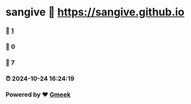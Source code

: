 # sangive :link: https://sangive.github.io 
### :page_facing_up: [1](https://sangive.github.io/tag.html) 
### :speech_balloon: 0 
### :hibiscus: 7 
### :alarm_clock: 2024-10-24 16:24:19 
### Powered by :heart: [Gmeek](https://github.com/Meekdai/Gmeek)
